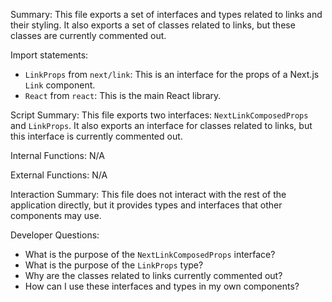Summary:
This file exports a set of interfaces and types related to links and their styling. It also exports a set of classes related to links, but these classes are currently commented out.

Import statements:
- `LinkProps` from `next/link`: This is an interface for the props of a Next.js `Link` component.
- `React` from `react`: This is the main React library.

Script Summary:
This file exports two interfaces: `NextLinkComposedProps` and `LinkProps`. It also exports an interface for classes related to links, but this interface is currently commented out. 

Internal Functions:
N/A

External Functions:
N/A

Interaction Summary:
This file does not interact with the rest of the application directly, but it provides types and interfaces that other components may use.

Developer Questions:
- What is the purpose of the `NextLinkComposedProps` interface?
- What is the purpose of the `LinkProps` type?
- Why are the classes related to links currently commented out?
- How can I use these interfaces and types in my own components?
